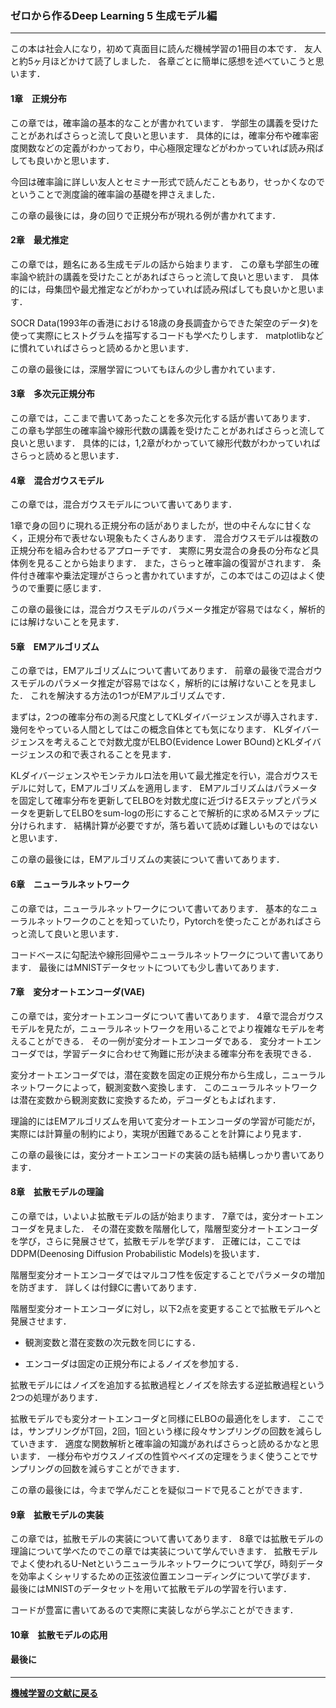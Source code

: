 ### ゼロから作るDeep Learning 5 生成モデル編

---

<p>
この本は社会人になり，初めて真面目に読んだ機械学習の1冊目の本です．
友人と約5ヶ月ほどかけて読了しました．
各章ごとに簡単に感想を述べていこうと思います．
</p>

#### 1章　正規分布

<p>
この章では，確率論の基本的なことが書かれています．
学部生の講義を受けたことがあればさらっと流して良いと思います．
具体的には，確率分布や確率密度関数などの定義がわかっており，中心極限定理などがわかっていれば読み飛ばしても良いかと思います．
</p>
<p>
今回は確率論に詳しい友人とセミナー形式で読んだこともあり，せっかくなのでということで測度論的確率論の基礎を押さえました．
</p>
<p>
この章の最後には，身の回りで正規分布が現れる例が書かれてます．
</p>

#### 2章　最尤推定

<p>
この章では，題名にある生成モデルの話から始まります．
この章も学部生の確率論や統計の講義を受けたことがあればさらっと流して良いと思います．
具体的には，母集団や最尤推定などがわかっていれば読み飛ばしても良いかと思います．
</p>
<p>
SOCR Data(1993年の香港における18歳の身長調査からできた架空のデータ)を使って実際にヒストグラムを描写するコードも学べたりします．
matplotlibなどに慣れていればさらっと読めるかと思います．
</p>
<p>
この章の最後には，深層学習についてもほんの少し書かれています．
</p>

#### 3章　多次元正規分布

<p>
この章では，ここまで書いてあったことを多次元化する話が書いてあります．
この章も学部生の確率論や線形代数の講義を受けたことがあればさらっと流して良いと思います．
具体的には，1,2章がわかっていて線形代数がわかっていればさらっと読めると思います．
</p>

#### 4章　混合ガウスモデル

<p>
この章では，混合ガウスモデルについて書いてあります．
</p>
<p>
1章で身の回りに現れる正規分布の話がありましたが，世の中そんなに甘くなく，正規分布で表せない現象もたくさんあります．
混合ガウスモデルは複数の正規分布を組み合わせるアプローチです．
実際に男女混合の身長の分布など具体例を見ることから始まります．
また，さらっと確率論の復習がされます．
条件付き確率や乗法定理がさらっと書かれていますが，この本ではこの辺はよく使うので重要に感じます．
</p>
<p>
この章の最後には，混合ガウスモデルのパラメータ推定が容易ではなく，解析的には解けないことを見ます．
</p>

#### 5章　EMアルゴリズム

<p>
この章では，EMアルゴリズムについて書いてあります．
前章の最後で混合ガウスモデルのパラメータ推定が容易ではなく，解析的には解けないことを見ました．
これを解決する方法の1つがEMアルゴリズムです．
</p>
<p>
まずは，2つの確率分布の測る尺度としてKLダイバージェンスが導入されます．
幾何をやっている人間としてはこの概念自体とても気になります．
KLダイバージェンスを考えることで対数尤度がELBO(Evidence Lower BOund)とKLダイバージェンスの和で表されることを見ます．
</p>
<p>
KLダイバージェンスやモンテカルロ法を用いて最尤推定を行い，混合ガウスモデルに対して，EMアルゴリズムを適用します．
EMアルゴリズムはパラメータを固定して確率分布を更新してELBOを対数尤度に近づけるEステップとパラメータを更新してELBOをsum-logの形にすることで解析的に求めるMステップに分けられます．
結構計算が必要ですが，落ち着いて読めば難しいものではないと思います．
</p>
<p>
この章の最後には，EMアルゴリズムの実装について書いてあります．
</p>

#### 6章　ニューラルネットワーク

<p>
この章では，ニューラルネットワークについて書いてあります．
基本的なニューラルネットワークのことを知っていたり，Pytorchを使ったことがあればさらっと流して良いと思います．
</p>
<p>
コードベースに勾配法や線形回帰やニューラルネットワークについて書いてあります．
最後にはMNISTデータセットについても少し書いてあります．
</p>

#### 7章　変分オートエンコーダ(VAE)
<p>
この章では，変分オートエンコーダについて書いてあります．
4章で混合ガウスモデルを見たが，ニューラルネットワークを用いることでより複雑なモデルを考えることができる．
その一例が変分オートエンコーダである．
変分オートエンコーダでは，学習データに合わせて殉難に形が決まる確率分布を表現できる．
</p>
<p>
変分オートエンコーダでは，潜在変数を固定の正規分布から生成し，ニューラルネットワークによって，観測変数へ変換します．
このニューラルネットワークは潜在変数から観測変数に変換するため，デコーダともよばれます．
</p>
<p>
理論的にはEMアルゴリズムを用いて変分オートエンコーダの学習が可能だが，実際には計算量の制約により，実現が困難であることを計算により見ます．
</p>
<p>
この章の最後には，変分オートエンコードの実装の話も結構しっかり書いてあります．
</p>

#### 8章　拡散モデルの理論

<p>
この章では，いよいよ拡散モデルの話が始まります．
7章では，変分オートエンコーダを見ました．
その潜在変数を階層化して，階層型変分オートエンコーダを学び，さらに発展させて，拡散モデルを学びます．
正確には，ここではDDPM(Deenosing Diffusion Probabilistic Models)を扱います．
</p>
<p>
階層型変分オートエンコーダではマルコフ性を仮定することでパラメータの増加を防ぎます．
詳しくは付録Cに書いてあります．
</p>
<p>
階層型変分オートエンコーダに対し，以下2点を変更することで拡散モデルへと発展させます．
</p>

- 観測変数と潜在変数の次元数を同じにする．

- エンコーダは固定の正規分布によるノイズを参加する．

<p>
拡散モデルにはノイズを追加する拡散過程とノイズを除去する逆拡散過程という2つの処理があります．
</p>
<p>
拡散モデルでも変分オートエンコーダと同様にELBOの最適化をします．
ここでは，サンプリングがT回，2回，1回という様に段々サンプリングの回数を減らしていきます．
適度な関数解析と確率論の知識があればさらっと読めるかなと思います．
一様分布やガウスノイズの性質やベイズの定理をうまく使うことでサンプリングの回数を減らすことができます．
</p>

<p>
この章の最後には，今まで学んだことを疑似コードで見ることができます．
</p>

#### 9章　拡散モデルの実装

<p>
この章では，拡散モデルの実装について書いてあります．
8章では拡散モデルの理論について学べたのでこの章では実装について学んでいきます．
拡散モデルでよく使われるU-Netというニューラルネットワークについて学び，時刻データを効率よくシャリするための正弦波位置エンコーディングについて学びます．
最後にはMNISTのデータセットを用いて拡散モデルの学習を行います．
</p>
<p>
コードが豊富に書いてあるので実際に実装しながら学ぶことができます．
</p>

#### 10章　拡散モデルの応用

#### 最後に

---

**[機械学習の文献に戻る](/posts/20190506)**